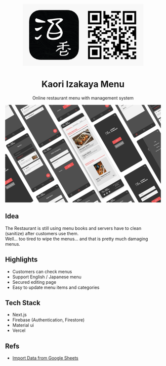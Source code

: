 <p align="center">
  <img width="391" height="200" src="./resources/qr.png" alt="qr code">
</p>

<h1 align="center">Kaori Izakaya Menu</h1>

<p align="center">
  Online restaurant menu with management system
</p>

![app top](./resources/mock.png)

## Idea

The Restaurant is still using menu books and servers have to clean (sanitize) after customers use them.  
Well... too tired to wipe the menus... and that is pretty much damaging menus.

## Highlights

- Customers can check menus
- Support English / Japanese menu
- Secured editing page
- Easy to update menu items and categories

## Tech Stack

- Next.js
- Firebase (Authentication, Firestore)
- Material ui
- Vercel

## Refs

- [Import Data from Google Sheets](https://levelup.gitconnected.com/import-data-from-google-sheets-to-firestore-using-google-apps-script-b6f857f82a2)

